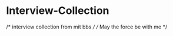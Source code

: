Interview-Collection
====================
/* interview collection from mit bbs */
/* May the force be with me */
